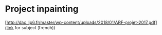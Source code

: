 # Project inpainting

[http://dac.lip6.fr/master/wp-content/uploads/2018/01/ARF-projet-2017.pdf](link for subject (french))
